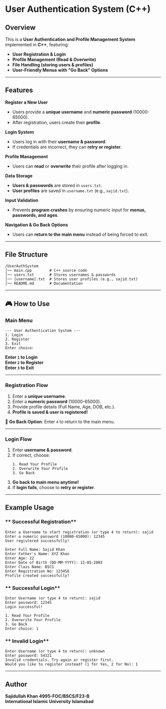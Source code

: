 # User Authentication System (C++)

##  Overview
This is a **User Authentication and Profile Management System** implemented in **C++**, featuring:
- **User Registration & Login**
- **Profile Management (Read & Overwrite)**
- **File Handling (storing users & profiles)**
- **User-Friendly Menus with "Go Back" Options**
---
##  Features
 **Register a New User**
- Users provide a **unique username** and **numeric password** (10000-65000).
- After registration, users create their **profile**.

 **Login System**
- Users log in with their **username & password**.
- If credentials are incorrect, they can **retry or register**.

 **Profile Management**
- Users can **read** or **overwrite** their profile after logging in.

 **Data Storage**
- **Users & passwords** are stored in `users.txt`.
- **User profiles** are saved in `username.txt` (e.g., `sajid.txt`).

 **Input Validation**
- Prevents **program crashes** by ensuring numeric input for **menus, passwords, and ages**.

 **Navigation & Go Back Options**
- Users can **return to the main menu** instead of being forced to exit.

---
##  File Structure
```
/UserAuthSystem
│── main.cpp        # C++ source code
│── users.txt       # Stores usernames & passwords
│── [username].txt  # Stores user profiles (e.g., sajid.txt)
│── README.md       # Documentation
```
---

## 🎮 How to Use
### **Main Menu**
```
--- User Authentication System ---
1. Login
2. Register
3. Exit
Enter choice: 
```
 **Enter `1` to Login**  
 **Enter `2` to Register**  
 **Enter `3` to Exit**  

---

### **Registration Flow**
1. Enter a **unique username**.
2. Enter a **numeric password** (10000-65000).
3. Provide profile details (Full Name, Age, DOB, etc.).
4. **Profile is saved & user is registered!**

🔹 **Go Back Option**: Enter `4` to return to the main menu.

---

### **Login Flow**
1. Enter **username & password**.
2. If correct, choose:
   ```
   1. Read Your Profile
   2. Overwrite Your Profile
   3. Go Back
   ```
3. **Go back to main menu anytime!**  
4. If **login fails**, choose to **retry or register**.

---

##  Example Usage
### ** Successful Registration**
```
Enter a Username to start registration (or type 4 to return): sajid
Enter a numeric password (10000-65000): 12345
User registered successfully!

Enter Full Name: Sajid Khan
Enter Father's Name: XYZ Khan
Enter Age: 22
Enter Date of Birth (DD-MM-YYYY): 12-05-2003
Enter Class Name: BSCS
Enter Registration No: 123456
Profile created successfully!
```

### ** Successful Login**
```
Enter Username (or type 4 to return): sajid
Enter password: 12345
Login successful!

1. Read Your Profile
2. Overwrite Your Profile
3. Go Back
Enter choice: 1
```

### ** Invalid Login**
```
Enter Username (or type 4 to return): unknown
Enter password: 54321
Invalid credentials. Try again or register first.
Would you like to register instead? (1 for Yes, 2 for No): 1
```
---

##  Author
**Sajidullah Khan**
**4995-FOC/BSCS/F23-B**  
 **International Islamic University Islamabad**  
```